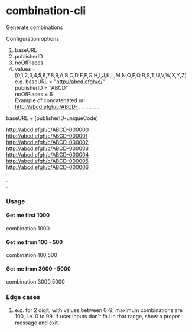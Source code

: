 # combination-cli
Generate combinations    
    
Configuration options    
1. baseURL    
2. publisherID    
3. noOfPlaces    
4. values = [0,1,2,3,4,5,6,7,8,9,A,B,C,D,E,F,G,H,I,J,K,L,M,N,O,P,Q,R,S,T,U,V,W,X,Y,Z]    
e.g. baseURL = "http://abcd.efgh/c/"    
publisherID = "ABCD"    
noOfPlaces = 6    
Example of concatenated url    
http://abcd.efgh/c/ABCD-_ _ _ _ _ _    
    
baseURL + (publisherID-uniqueCode)    
    
http://abcd.efgh/c/ABCD-000000    
http://abcd.efgh/c/ABCD-000001    
http://abcd.efgh/c/ABCD-000002    
http://abcd.efgh/c/ABCD-000003    
http://abcd.efgh/c/ABCD-000004    
http://abcd.efgh/c/ABCD-000005    
http://abcd.efgh/c/ABCD-000006    
.    
.    
.    

### Usage
#### Get me first 1000    
combination 1000    

#### Get me from 100 - 500    
combination 100,500    

#### Get me from 3000 - 5000    
combination 3000,5000    

### Edge cases    
1. e.g. for 2 digit, with values between 0-9; maximum combinations are 100, i.e. 0 to 99. If user inputs don't fall in that range, show a proper message and exit.    
